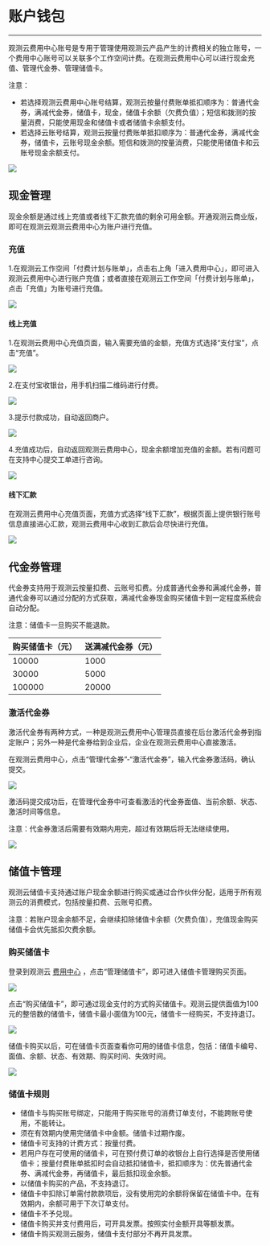 # 账户钱包
---

观测云费用中心账号是专用于管理使用观测云产品产生的计费相关的独立账号，一个费用中心账号可以关联多个工作空间计费。在观测云费用中心可以进行现金充值、管理代金券、管理储值卡。

注意：

- 若选择观测云费用中心账号结算，观测云按量付费账单抵扣顺序为：普通代金券，满减代金券，储值卡，现金，储值卡余额（欠费负值）；短信和拨测的按量消费，只能使用现金和储值卡或者储值卡余额支付。
- 若选择云账号结算，观测云按量付费账单抵扣顺序为：普通代金券，满减代金券，储值卡，云账号现金余额。短信和拨测的按量消费，只能使用储值卡和云账号现金余额支付。

![](../../img/3.billing_cost_1.png)

## 现金管理

现金余额是通过线上充值或者线下汇款充值的剩余可用金额。开通观测云商业版，即可在观测云观测云费用中心为账户进行充值。


### 充值

1.在观测云工作空间「付费计划与账单」，点击右上角「进入费用中心」，即可进入观测云费用中心进行账户充值；或者直接在观测云工作空间「付费计划与账单」，点击「充值」为账号进行充值。

![](../../img/12.billing_1.png)

#### 线上充值
1.在观测云费用中心充值页面，输入需要充值的金额，充值方式选择“支付宝”，点击“充值”。

![](../../img/10.account_type_1.png)

2.在支付宝收银台，用手机扫描二维码进行付费。

![](../../img/10.account_type_4.png)

3.提示付款成功，自动返回商户。

![](../../img/10.account_type_5.png)

4.充值成功后，自动返回观测云费用中心，现金余额增加充值的金额。若有问题可在支持中心提交工单进行咨询。

![](../../img/1.account_2.png)

#### 线下汇款

在观测云费用中心充值页面，充值方式选择“线下汇款”，根据页面上提供银行账号信息直接进心汇款，观测云费用中心收到汇款后会尽快进行充值。

![](../../img/10.account_type_2.png)

## 代金券管理

代金券支持用于观测云按量扣费、云账号扣费。分成普通代金券和满减代金券，普通代金券可以通过分配的方式获取，满减代金券现金购买储值卡到一定程度系统会自动分配。

注意：储值卡一旦购买不能退款。

| 购买储值卡（元） | 送满减代金券（元） |
| --- | --- |
| 10000 | 1000 |
| 30000 | 5000 |
| 100000 | 20000 |



### 激活代金券

激活代金券有两种方式，一种是观测云费用中心管理员直接在后台激活代金券到指定账户；另外一种是代金券给到企业后，企业在观测云费用中心直接激活。

在观测云费用中心，点击“管理代金券”-“激活代金券”，输入代金券激活码，确认提交。

![](../../img/10.account_type_3.1.png)

激活码提交成功后，在管理代金券中可查看激活的代金券面值、当前余额、状态、激活时间等信息。

注意：代金券激活后需要有效期内用完，超过有效期后将无法继续使用。

![](../../img/16.account_2.png)


## 储值卡管理

观测云储值卡支持通过账户现金余额进行购买或通过合作伙伴分配，适用于所有观测云的消费模式，包括按量扣费、云账号扣费。

注意：若账户现金余额不足，会继续扣除储值卡余额（欠费负值），充值现金购买储值卡会优先抵扣欠费余额。

### 购买储值卡

登录到观测云 [费用中心](https://boss.guance.com) ，点击“管理储值卡”，即可进入储值卡管理购买页面。

![](../../img/10.price_3.png)

点击“购买储值卡”，即可通过现金支付的方式购买储值卡。观测云提供面值为100元的整倍数的储值卡，储值卡最小面值为100元，储值卡一经购买，不支持退订。

![](../../img/10.price_4.png)

储值卡购买以后，可在储值卡页面查看你可用的储值卡信息，包括：储值卡编号、面值、余额、状态、有效期、购买时间、失效时间。

![](../../img/10.price_5.png)

### 储值卡规则

- 储值卡与购买账号绑定，只能用于购买账号的消费订单支付，不能跨账号使用，不能转让。
- 须在有效期内使用完储值卡中金额。储值卡过期作废。
- 储值卡可支持的计费方式：按量付费。
- 若用户存在可使用的储值卡，可在预付费订单的收银台上自行选择是否使用储值卡；按量付费账单抵扣时会自动抵扣储值卡，抵扣顺序为：优先普通代金券、满减代金券，再储值卡，最后抵扣现金余额。
- 以储值卡购买的产品，不支持退订。
- 储值卡中扣除订单需付款款项后，没有使用完的余额将保留在储值卡中。在有效期内，余额可用于下次订单支付。
- 储值卡不予兑现。
- 储值卡购买并支付费用后，可开具发票。按照实付金额开具等额发票。
- 储值卡购买观测云服务，储值卡支付部分不再开具发票。


